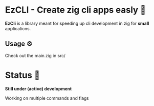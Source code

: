 # EzCLI - Create zig cli apps easly 🍃

**EzCli** is a library meant for speeding up cli development in zig for **small** applications.

## Usage ⚙️

Check out the main.zig in src/  


# Status 🧪

**Still under (active) development**

Working on multiple commands and flags
